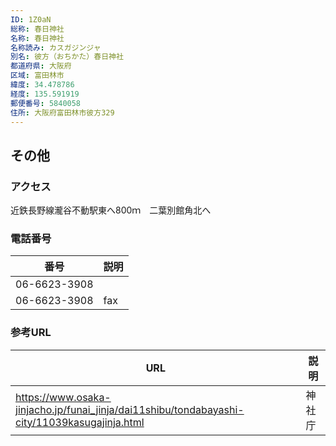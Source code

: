 ```yaml
---
ID: 1Z0aN
総称: 春日神社
名称: 春日神社
名称読み: カスガジンジャ
別名: 彼方（おちかた）春日神社
都道府県: 大阪府
区域: 富田林市
緯度: 34.478786
経度: 135.591919
郵便番号: 5840058
住所: 大阪府富田林市彼方329
---
```


## その他

### アクセス

近鉄長野線瀧谷不動駅東へ800ｍ　二葉別館角北へ

### 電話番号

| 番号         | 説明 |
| ------------ | ---- |
| 06-6623-3908 |      |
| 06-6623-3908 | fax  |

### 参考URL

| URL                                                                                          | 説明   |
| -------------------------------------------------------------------------------------------- | ------ |
| https://www.osaka-jinjacho.jp/funai_jinja/dai11shibu/tondabayashi-city/11039kasugajinja.html | 神社庁 |
